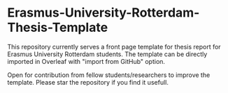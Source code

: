 # Erasmus-University-Rotterdam-Thesis-Template
This repository currently serves a front page template for thesis report for Erasmus University Rotterdam students.
The template can be directly imported in Overleaf with "import from GitHub" option. 

Open for contribution from fellow students/researchers to improve the template. Please star the repository if you find it usefull.
